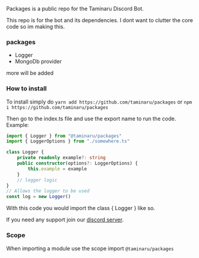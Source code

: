 Packages is a public repo for the Taminaru Discord Bot.

This repo is for the bot and its dependencies. I dont want to clutter the core code so im making this.

### packages

- Logger
- MongoDb provider

more will be added

### How to install

To install simply do `yarn add https://github.com/taminaru/packages` or `npm i https://github.com/taminaru/packages`

Then go to the index.ts file and use the export name to run the code. Example:

```ts
import { Logger } from "@taminaru/packages"
import { LoggerOptions } from "./somewhere.ts"

class Logger {
	private readonly example?: string
	public constructor(options?: LoggerOptions) {
		this.example = example
	}
	// logger logic
}
// Allows the logger to be used
const log = new Logger()
```
With this code you would import the class { Logger } like so.

If you need any support join our [discord server](https://discord.com/invite/N79DZsm3m2).

### Scope

When importing a module use the scope import `@taminaru/packages`